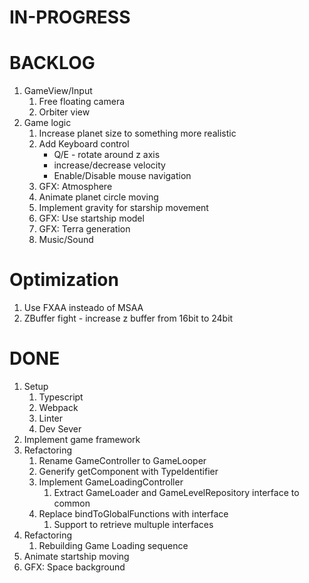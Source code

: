 # IN-PROGRESS

# BACKLOG

1. GameView/Input
   1. Free floating camera
   1. Orbiter view
1. Game logic 
   1. Increase planet size to something more realistic
   1. Add Keyboard control
      - Q/E - rotate around z axis
      - increase/decrease velocity
      - Enable/Disable mouse navigation
   1. GFX: Atmosphere
   1. Animate planet circle moving
   1. Implement gravity for starship movement
   1. GFX: Use startship model
   1. GFX: Terra generation
   1. Music/Sound 

# Optimization
   1. Use FXAA insteado of MSAA
   2. ZBuffer fight - increase z buffer from 16bit to 24bit

# DONE

1. Setup 
   1. Typescript
   2. Webpack
   3. Linter
   4. Dev Sever
1. Implement game framework
1. Refactoring
   1. Rename GameController to GameLooper
   1. Generify getComponent with TypeIdentifier
   1. Implement GameLoadingController
      1. Extract GameLoader and GameLevelRepository interface to common
   1. Replace bindToGlobalFunctions with interface
      1. Support to retrieve multuple interfaces
1. Refactoring 
   1. Rebuilding Game Loading sequence
1. Animate startship moving
1. GFX: Space background